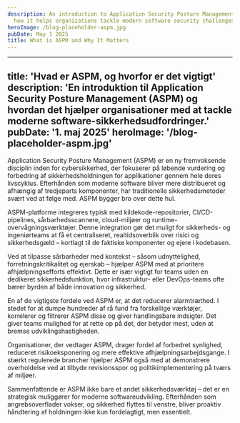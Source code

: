 ```yaml
---
description: An introduction to Application Security Posture Management (ASPM) and
  how it helps organizations tackle modern software security challenges.
heroImage: /blog-placeholder-aspm.jpg
pubDate: May 1 2025
title: What is ASPM and Why It Matters
---
```


---
title: 'Hvad er ASPM, og hvorfor er det vigtigt'
description: 'En introduktion til Application Security Posture Management (ASPM) og hvordan det hjælper organisationer med at tackle moderne software-sikkerhedsudfordringer.'
pubDate: '1. maj 2025'
heroImage: '/blog-placeholder-aspm.jpg'
---

Application Security Posture Management (ASPM) er en ny fremvoksende disciplin inden for cybersikkerhed, der fokuserer på løbende vurdering og forbedring af sikkerhedsholdningen for applikationer gennem hele deres livscyklus. Efterhånden som moderne software bliver mere distribueret og afhængig af tredjeparts komponenter, har traditionelle sikkerhedsmetoder svært ved at følge med. ASPM bygger bro over dette hul.

ASPM-platforme integreres typisk med kildekode-repositorier, CI/CD-pipelines, sårbarhedsscannere, cloud-miljøer og runtime-overvågningsværktøjer. Denne integration gør det muligt for sikkerheds- og ingeniørteams at få et centraliseret, realtidsoverblik over risici og sikkerhedsgæld – kortlagt til de faktiske komponenter og ejere i kodebasen.

Ved at tilpasse sårbarheder med kontekst – såsom udnyttelighed, forretningskritikalitet og ejerskab – hjælper ASPM med at prioritere afhjælpningsefforts effektivt. Dette er især vigtigt for teams uden en dedikeret sikkerhedsfunktion, hvor infrastruktur- eller DevOps-teams ofte bærer byrden af både innovation og sikkerhed.

En af de vigtigste fordele ved ASPM er, at det reducerer alarmtræthed. I stedet for at dumpe hundreder af rå fund fra forskellige værktøjer, korrelerer og filtrerer ASPM disse og giver handlingsbare indsigter. Det giver teams mulighed for at rette op på det, der betyder mest, uden at bremse udviklingshastigheden.

Organisationer, der vedtager ASPM, drager fordel af forbedret synlighed, reduceret risikoeksponering og mere effektive afhjælpningsarbejdsgange. I stærkt regulerede brancher hjælper ASPM også med at demonstrere overholdelse ved at tilbyde revisionsspor og politikimplementering på tværs af miljøer.

Sammenfattende er ASPM ikke bare et andet sikkerhedsværktøj – det er en strategisk muliggører for moderne softwareudvikling. Efterhånden som angrebsoverflader vokser, og sikkerhed flyttes til venstre, bliver proaktiv håndtering af holdningen ikke kun fordelagtigt, men essentielt.